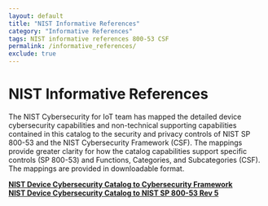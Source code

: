 ```yaml
---
layout: default
title: "NIST Informative References"
category: "Informative References"
tags: NIST informative references 800-53 CSF
permalink: /informative_references/
exclude: true
---
```


# NIST Informative References

The NIST Cybersecurity for IoT team has mapped the detailed device cybersecurity capabilities and non-technical supporting capabilities contained in this catalog to the security and privacy controls of NIST SP 800-53 and the NIST Cybersecurity Framework (CSF). The mappings provide greater clarity for how the catalog capabilities support specific controls (SP 800-53) and Functions, Categories, and Subcategories (CSF). The mappings are provided in downloadable format.

[**NIST Device Cybersecurity Catalog to Cybersecurity Framework**]({{site.baseurl}}/{{page.collection}}/files/DRAFT_NIST_IoT_Device_Cybersecurity_Requirements_Catalog_to_Cybersecurity_Framework.xlsx)  
[**NIST Device Cybersecurity Catalog to NIST SP 800-53 Rev 5**]({{site.baseurl}}/{{page.collection}}/files/DRAFT_NIST_IoT_Device_Cybersecurity_Requirements_Catalog_to_800-53.xlsx)  
  
<br />
<br />
<br />
<br />
<br />
<br />
<br />
<br />
<br />
<br />
<br />
<br />
<br />
<br />
<br />
<br />
<br />
<br />
<br />
<br />
<br />
<br />
<br />
<br />
<br />
<br />
